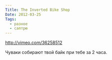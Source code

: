 ```yaml
---
Title: The Inverted Bike Shop
Date: 2012-03-25
Tags:
  - разное
  - саптрю
---
```


http://vimeo.com/36258512

Чуваки собирают твой байк при тебе за 2 часа.